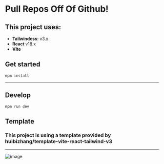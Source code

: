 # Pull Repos Off Of Github!

## This project uses:
- **Tailwindcss:** v3.x
- **React** v18.x
- **Vite**

## Get started
```
npm install
```

---
## Develop
``` 
npm run dev
```

## Template
### This project is using a template provided by huibizhang/template-vite-react-tailwind-v3
---

![image](https://user-images.githubusercontent.com/39189903/189508170-7f8b2546-c576-4a6c-b4a0-f1347c9e540c.png)

